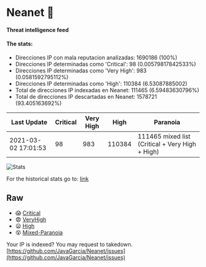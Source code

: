 # Neanet :hocho:
#### Threat intelligence feed
#### The stats:

- Direcciones IP con mala reputacion analizadas: 1690186 (100%)
- Direcciones IP determinadas como 'Critical':  98 (0.00579817842533%)
- Direcciones IP determinadas como 'Very High':  983 (0.0581592795112%)
- Direcciones IP determinadas como 'High':  110384 (6.53087885002)
- Total de direcciones IP indexadas en Neanet:  111465 (6.59483630796%)
- Total de direcciones IP descartadas en Neanet:  1578721 (93.405163692%)

| Last Update | Critical | Very High | High | Paranoia |
| --- | --- | --- | --- | --- |
| 2021-03-02 17:01:53 | 98 | 983 | 110384 | 111465 mixed list (Critical + Very High + High)|

![Stats](https://docs.google.com/spreadsheets/d/e/2PACX-1vSnaNMIXVabIpDJjufMlzH7poXnshF3mgd8Is1g9ytUEzVsP5my4Trn8f-xkoLLQ38xpL3HtmUexLo6/pubchart?oid=501124687&format=image)

For the historical stats go to: [link](/stats.csv)
## Raw
- :scream: [Critical](https://raw.githubusercontent.com/JavaGarcia/Neanet/master/blacklists/neanet_critical.txt)
- :fearful: [VeryHigh](https://raw.githubusercontent.com/JavaGarcia/Neanet/master/blacklists/neanet_veryHigh.txtt)
- :frowning: [High](https://raw.githubusercontent.com/JavaGarcia/Neanet/master/blacklists/neanet_high.txt)
- :dizzy_face: [Mixed-Paranoia](https://raw.githubusercontent.com/JavaGarcia/Neanet/master/blacklists/neanet_all.txt)


Your IP is indexed? You may request to takedown. [https://github.com/JavaGarcia/Neanet/issues](https://github.com/JavaGarcia/Neanet/issues)
































































































































































































































































































































































































































































































































































































































































































































































































































































































































































































































































































































































































































































































































































































































































































































































































































































































































































































































































































































































































































































































































































































































































































































































































































































































































































































































































































































































































































































































































































































































































































































































































































































































































































































































































































































































































































































































































































































































































































































































































































































































































































































































































































































































































































































































































































































































































































































































